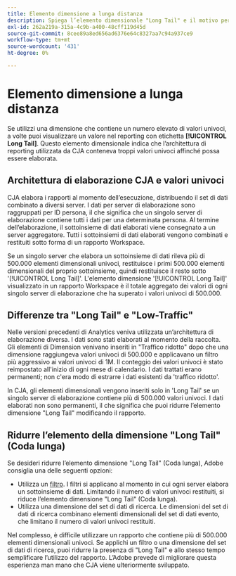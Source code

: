 ```yaml
---
title: Elemento dimensione a lunga distanza
description: Spiega l’elemento dimensionale "Long Tail" e il motivo per cui viene visualizzato nel reporting.
exl-id: 262a219a-315a-4c9b-a400-48cff119d45d
source-git-commit: 8cee89a8ed656ad6376e64c8327aa7c94a937ce9
workflow-type: tm+mt
source-wordcount: '431'
ht-degree: 0%

---
```


# Elemento dimensione a lunga distanza

Se utilizzi una dimensione che contiene un numero elevato di valori univoci, a volte puoi visualizzare un valore nel reporting con etichetta **[!UICONTROL Long Tail]**. Questo elemento dimensionale indica che l’architettura di reporting utilizzata da CJA conteneva troppi valori univoci affinché possa essere elaborata.

## Architettura di elaborazione CJA e valori univoci

CJA elabora i rapporti al momento dell’esecuzione, distribuendo il set di dati combinato a diversi server. I dati per server di elaborazione sono raggruppati per ID persona, il che significa che un singolo server di elaborazione contiene tutti i dati per una determinata persona. Al termine dell’elaborazione, il sottoinsieme di dati elaborati viene consegnato a un server aggregatore. Tutti i sottoinsiemi di dati elaborati vengono combinati e restituiti sotto forma di un rapporto Workspace.

Se un singolo server che elabora un sottoinsieme di dati rileva più di 500.000 elementi dimensionali univoci, restituisce i primi 500.000 elementi dimensionali del proprio sottoinsieme, quindi restituisce il resto sotto &#39;[!UICONTROL Long Tail]&#39;. L&#39;elemento dimensione &#39;[!UICONTROL Long Tail]&#39; visualizzato in un rapporto Workspace è il totale aggregato dei valori di ogni singolo server di elaborazione che ha superato i valori univoci di 500.000.

## Differenze tra &quot;Long Tail&quot; e &quot;Low-Traffic&quot;

Nelle versioni precedenti di Analytics veniva utilizzata un’architettura di elaborazione diversa. I dati sono stati elaborati al momento della raccolta. Gli elementi di Dimension venivano inseriti in &quot;Traffico ridotto&quot; dopo che una dimensione raggiungeva valori univoci di 500.000 e applicavano un filtro più aggressivo ai valori univoci di 1M. Il conteggio dei valori univoci è stato reimpostato all&#39;inizio di ogni mese di calendario. I dati trattati erano permanenti; non c&#39;era modo di estrarre i dati esistenti da &#39;traffico ridotto&#39;.

In CJA, gli elementi dimensionali vengono inseriti solo in &#39;Long Tail&#39; se un singolo server di elaborazione contiene più di 500.000 valori univoci. I dati elaborati non sono permanenti, il che significa che puoi ridurre l’elemento dimensione &quot;Long Tail&quot; modificando il rapporto.

## Ridurre l’elemento della dimensione &quot;Long Tail&quot; (Coda lunga)

Se desideri ridurre l’elemento dimensione &quot;Long Tail&quot; (Coda lunga), Adobe consiglia una delle seguenti opzioni:

* Utilizza un [filtro](/help/components/filters/create-filters.md). I filtri si applicano al momento in cui ogni server elabora un sottoinsieme di dati. Limitando il numero di valori univoci restituiti, si riduce l’elemento dimensione &quot;Long Tail&quot; (Coda lunga).
* Utilizza una dimensione del set di dati di ricerca. Le dimensioni del set di dati di ricerca combinano elementi dimensionali del set di dati evento, che limitano il numero di valori univoci restituiti.

Nel complesso, è difficile utilizzare un rapporto che contiene più di 500.000 elementi dimensionali univoci. Se applichi un filtro o una dimensione del set di dati di ricerca, puoi ridurre la presenza di &quot;Long Tail&quot; e allo stesso tempo semplificare l’utilizzo del rapporto. L’Adobe prevede di migliorare questa esperienza man mano che CJA viene ulteriormente sviluppato.
